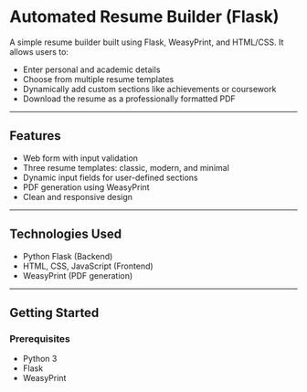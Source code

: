 # Automated Resume Builder (Flask)

A simple resume builder built using Flask, WeasyPrint, and HTML/CSS. It allows users to:
- Enter personal and academic details
- Choose from multiple resume templates
- Dynamically add custom sections like achievements or coursework
- Download the resume as a professionally formatted PDF

---

## Features

- Web form with input validation
- Three resume templates: classic, modern, and minimal
- Dynamic input fields for user-defined sections
- PDF generation using WeasyPrint
- Clean and responsive design

---

## Technologies Used

- Python Flask (Backend)
- HTML, CSS, JavaScript (Frontend)
- WeasyPrint (PDF generation)

---

## Getting Started

### Prerequisites

- Python 3
- Flask
- WeasyPrint
